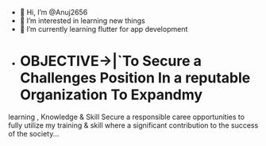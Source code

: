 - 👋 Hi, I’m @Anuj2656
- 👀 I’m interested in learning new things
- 🌱 I’m currently learning flutter for app development
-  # OBJECTIVE->|`To Secure  a  Challenges Position In a reputable Organization To Expandmy
learning , Knowledge & Skill Secure a responsible caree opportunities to fully utilize my training & 
skill where a significant contribution to the success of the society...



<!---
Anuj2656/Anuj2656 is a ✨ special ✨ repository because its `README.md` (this file) appears on your GitHub profile.
You can click the Preview link to take a look at your changes.
--->
